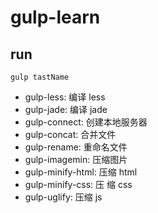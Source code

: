 ﻿# gulp-learn

## run

```console
gulp tastName
```

- gulp-less: 编译 less
- gulp-jade: 编译 jade
- gulp-connect: 创建本地服务器
- gulp-concat: 合并文件
- gulp-rename: 重命名文件
- gulp-imagemin: 压缩图片
- gulp-minify-html: 压缩 html
- gulp-minify-css: 压 缩 css
- gulp-uglify: 压缩 js
